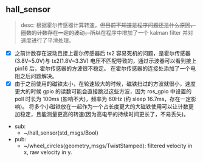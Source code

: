 # 

## hall_sensor

> desc: 根据霍尔传感器计算转速，~~但目前不知道是程序问题还是什么原因，圈数的计数存在一定的波动，所以~~在程序中增加了一个 kalman filter 并对速度进行了平滑处理。

- [x] 之前计数存在波动且接上霍尔传感器后 tx2 容易死机的问题，是霍尔传感器(3.8V~5.0V)与 tx2(1.8V~3.3V) 电压不匹配导致的，通过示波器可以看到接上 pin16 后，霍尔传感器的方波很不稳定。 在霍尔传感器的连接处添加了一个电阻之后问题解决。
- [x] 由于之前使用的磁铁太小，在轮速较大的时候，磁铁扫过的方波就很小，速度更大的时候 gpio 的读数可能会直接跳过这些方波，因为 ros_gpio 中设置的 poll 时长为 100ms (影响不大)，频率为 60Hz (约 sleep 16.7ms，存在一定影响)。 将多个小磁铁放在一起作为一个占长度更大的大磁铁使用可以让计数更加稳定，且能测量更高的转速(因为高电平的持续时间更长了，不易丢失)。

- sub: 
  - ~/hall_sensor(std_msgs/Bool)
- pub: 
  - ~/wheel_circles(geometry_msgs/TwistStamped): filtered velocity in x, raw velocity in y.